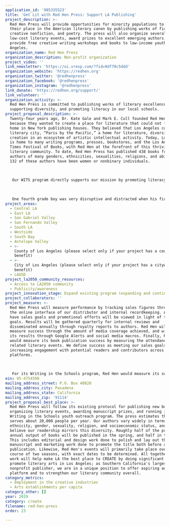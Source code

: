 ```yaml
---
application_id: '985335523'
title: 'Get Lit with Red Hen Press: Support LA Publishing'
project_description: >-
  Red Hen Press will provide opportunities for minority populations to establish
  their place in the American literary canon by publishing works of fiction,
  creative nonfiction, and poetry. The press will also organize several free or
  low-cost literary events, award prizes to excellent emerging authors, and
  provide free creative writing workshops and books to low-income youth in Los
  Angeles.
organization_name: Red Hen Press
organization_description: Non-profit organization
project_video: ''
link_newsletter: 'https://oi.vresp.com/?fid=9df70c5ddd'
organization_website: 'https://redhen.org'
organization_twitter: '@redhenpress'
organization_facebook: '@redhenpress'
organization_instagram: '@redhenpress'
link_donate: 'https://redhen.org/support/'
link_volunteer: ''
organization_activity: >-
  Red Hen Press is committed to publishing works of literary excellence,
  supporting diversity, and promoting literacy in our local schools.
project_proposal_description: >-
  Twenty-four years ago, Dr. Kate Gale and Mark E. Cull founded Red Hen Press
  because they wanted to create a place for literature that could not find a
  home in New York publishing houses. They believed that Los Angeles could be a
  literary city, “Paris by the Pacific,” a home for literature, diversity, and
  creation in an ecosystem of artistic intellectual activity. Today, Los Angeles
  is home to many writing programs, presses, bookstores, and the Los Angeles
  Times Festival of Books, with Red Hen at the forefront of this thriving
  literary community. To date, Red Hen Press has published 438 books from 294
  authors of many genders, ethnicities, sexualities, religions, and abilities.
  132 of these authors have been women or nonbinary individuals.
   
   
   
   Our WITS program directly supports our mission by promoting literacy in our local schools and increasing the diversity of the Los Angeles literary community. Since 2003, WITS has provided free creative writing workshops and books to over 4,000 low-income students in the third through twelfth grades. The program currently supports approximately 250 students at five Los Angeles area schools each year. During the 2017-2018 school year, participating students exhibited a 95% increase in interest in writing poetry and an increased knowledge of literary terms.
   
   
   
   One fourth grade boy was very disruptive and distracted when his first WITS workshop started, and his teacher told us that he usually didn’t like school and was very vocal about it. But once the WITS lesson got started, he told us that the example poem our instructor chose was the best poem he’d ever heard, and he was so excited about it that he eagerly wrote his own poetry and even volunteered to share it with the class when he was done. His teacher was amazed by his excitement, since she had been struggling for months to find something that would hold his interest and get him to feel positively about school.
project_areas:
  - Central LA
  - East LA
  - San Gabriel Valley
  - San Fernando Valley
  - South LA
  - Westside
  - South Bay
  - Antelope Valley
  - >-
    County of Los Angeles (please select only if your project has a countywide
    benefit)
  - >-
    City of Los Angeles (please select only if your project has a citywide
    benefit)
  - LAUSD
project_la2050_community_resources:
  - Access to LA2050 community
  - Publicity/awareness
project_innovation_stage: Expand existing program (expanding and continuing ongoing successful projects)
project_collaborators: ''
project_measure: >-
  Red Hen Press will measure performance by tracking sales figures through both
  the online interface of our distributor and internal recordkeeping. All titles
  have sales goals and promotional efforts will be viewed in light of these
  goals. Results will be gathered quarterly for internal reviews and
  disseminated annually through royalty reports to authors. Red Hen will also
  measure success through the amount of media coverage achieved, and will track
  its results through Google Alerts and social media macros. Finally, Red Hen
  would measure its book publication success by measuring the attendance at its
  related literary events. We define success as meeting our sales goals and
  increasing engagement with potential readers and contributors across all
  platforms.
   
   
   
   For its Writing in the Schools program, Red Hen would measure its success by measuring the number of students reached and by evaluating their progress over the course of the program. Red Hen provides students with evaluations both before and after their participation in the program to measure the amount of literary vocabulary they have learned along with changes in their writing self-confidence, confidence in sharing aloud, and interest in creative self-expression.
ein: 95-4754598
mailing_address_street: P.O. Box 40820
mailing_address_city: Pasadena
mailing_address_state: California
mailing_address_zip: '91114'
project_proposal_best_place: >-
  Red Hen Press will follow its existing protocol for publishing new books,
  organizing literary events, awarding manuscript prizes, and running its
  Writing in the Schools youth outreach program. The press estimates that it
  serves about 20,000 people per year. Our authors vary widely in terms of race,
  ethnicity, gender, sexuality, religion, and socioeconomic status, and we
  believe our readership mirrors this diversity. Roughly half of the press's
  annual output of books will be published in the spring, and half in the fall.
  This includes editorial and design work done to polish and lay out the
  manuscript and marketing work done to promote the title both before and after
  publication. Likewise, Red Hen's events will primarily take place over the
  course of two seasons, with exact dates to be determined. All together, this
  work will help make LA the best place to CREATE by doing significant work to
  promote literary arts in Los Angeles; as Southern California's largest
  nonprofit publisher, we are in a unique position to offer aspiring authors a
  platform and to strengthen our literary community overall.
category_metrics:
  - Employment in the creative industries
  - Arts establishments per capita
category_other: []
year: 2019
category: create
filename: red-hen-press
order: 23

---
```

